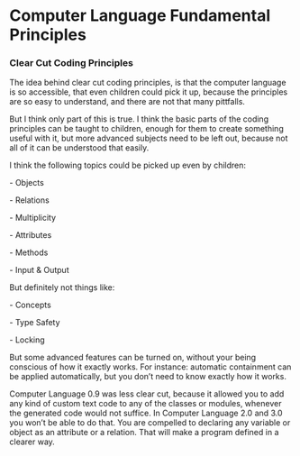 ﻿Computer Language Fundamental Principles
========================================

### Clear Cut Coding Principles

The idea behind clear cut coding principles, is that the computer language is so accessible, that even children could pick it up, because the principles are so easy to understand, and there are not that many pittfalls.

But I think only part of this is true. I think the basic parts of the coding principles can be taught to children, enough for them to create something useful with it, but more advanced subjects need to be left out, because not all of it can be understood that easily.

I think the following topics could be picked up even by children:

\- Objects

\- Relations

\- Multiplicity

\- Attributes

\- Methods

\- Input & Output

But definitely not things like:

\- Concepts

\- Type Safety

\- Locking

But some advanced features can be turned on, without your being conscious of how it exactly works. For instance: automatic containment can be applied automatically, but you don’t need to know exactly how it works.

Computer Language 0.9 was less clear cut, because it allowed you to add any kind of custom text code to any of the classes or modules, whenever the generated code would not suffice. In Computer Language 2.0 and 3.0 you won’t be able to do that. You are compelled to declaring any variable or object as an attribute or a relation. That will make a program defined in a clearer way.

